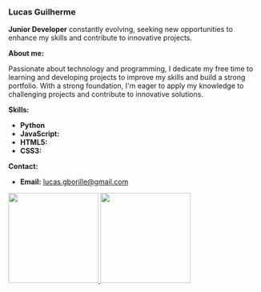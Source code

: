 ### Lucas Guilherme

**Junior Developer** constantly evolving, seeking new opportunities to enhance my skills and contribute to innovative projects.

**About me:**

Passionate about technology and programming, I dedicate my free time to learning and developing projects to improve my skills and build a strong portfolio. With a strong foundation, I'm eager to apply my knowledge to challenging projects and contribute to innovative solutions.

**Skills:**

* **Python**
* **JavaScript:**
* **HTML5:** 
* **CSS3:** 

**Contact:**

* **Email:** lucas.gborille@gmail.com
  
<div>
  <a href="https://github.com/Lukegbb">
    <img height="180em" src="https://github-readme-stats.vercel.app/api/top-langs/?username=Lukegbb&layout=compact&langs_count=7&theme=dracula" />
    <img height="180em" src="https://github-readme-stats.vercel.app/api?username=Lukegbb&show_icons=true&theme=dracula&include_all_commits=true&count_private=true" />
  </a>
</div>


